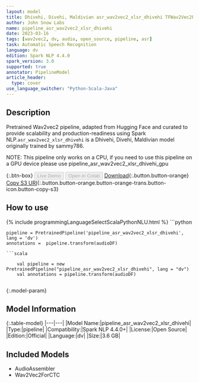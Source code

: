 ```yaml
---
layout: model
title: Dhivehi, Divehi, Maldivian asr_wav2vec2_xlsr_dhivehi TFWav2Vec2ForCTC from sammy786
author: John Snow Labs
name: pipeline_asr_wav2vec2_xlsr_dhivehi
date: 2023-03-16
tags: [wav2vec2, dv, audio, open_source, pipeline, asr]
task: Automatic Speech Recognition
language: dv
edition: Spark NLP 4.4.0
spark_version: 3.0
supported: true
annotator: PipelineModel
article_header:
  type: cover
use_language_switcher: "Python-Scala-Java"
---
```


## Description

Pretrained Wav2vec2  pipeline, adapted from Hugging Face and curated to provide scalability and production-readiness using Spark NLP.`asr_wav2vec2_xlsr_dhivehi` is a Dhivehi, Divehi, Maldivian model originally trained by sammy786.

NOTE: This pipeline only works on a CPU, if you need to use this pipeline on a GPU device please use pipeline_asr_wav2vec2_xlsr_dhivehi_gpu

{:.btn-box}
<button class="button button-orange" disabled>Live Demo</button>
<button class="button button-orange" disabled>Open in Colab</button>
[Download](https://s3.amazonaws.com/auxdata.johnsnowlabs.com/public/models/pipeline_asr_wav2vec2_xlsr_dhivehi_dv_4.4.0_3.0_1679002138177.zip){:.button.button-orange}
[Copy S3 URI](s3://auxdata.johnsnowlabs.com/public/models/pipeline_asr_wav2vec2_xlsr_dhivehi_dv_4.4.0_3.0_1679002138177.zip){:.button.button-orange.button-orange-trans.button-icon.button-copy-s3}

## How to use



<div class="tabs-box" markdown="1">
{% include programmingLanguageSelectScalaPythonNLU.html %}
```python

    pipeline = PretrainedPipeline('pipeline_asr_wav2vec2_xlsr_dhivehi', lang = 'dv')
    annotations =  pipeline.transform(audioDF)
    
```
```scala

    val pipeline = new PretrainedPipeline("pipeline_asr_wav2vec2_xlsr_dhivehi", lang = "dv")
    val annotations = pipeline.transform(audioDF)
    
```
</div>

{:.model-param}
## Model Information

{:.table-model}
|---|---|
|Model Name:|pipeline_asr_wav2vec2_xlsr_dhivehi|
|Type:|pipeline|
|Compatibility:|Spark NLP 4.4.0+|
|License:|Open Source|
|Edition:|Official|
|Language:|dv|
|Size:|3.6 GB|

## Included Models

- AudioAssembler
- Wav2Vec2ForCTC